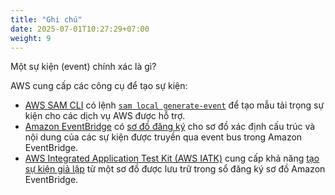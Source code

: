 ```yaml
---
title: "Ghi chú"
date: 2025-07-01T10:27:29+07:00
weight: 9
---
```


<!-- TODO: Di chuyển đến phần phù hợp -->

Một sự kiện (event) chính xác là gì?

AWS cung cấp các công cụ để tạo sự kiện:

- [AWS SAM CLI](https://docs.aws.amazon.com/serverless-application-model/latest/developerguide/using-sam-cli.html) có lệnh [`sam local generate-event`](https://docs.aws.amazon.com/serverless-application-model/latest/developerguide/using-sam-cli-local-generate-event.html) để tạo mẫu tải trọng sự kiện cho các dịch vụ AWS được hỗ trợ.
- [Amazon EventBridge](https://docs.aws.amazon.com/eventbridge/) có [sơ đồ đăng ký](https://docs.aws.amazon.com/eventbridge/latest/userguide/eb-schema-registry.html) cho sơ đồ xác định cấu trúc và nội dung của các sự kiện được truyền qua event bus trong Amazon EventBridge.
- [AWS Integrated Application Test Kit (AWS IATK)](https://aws.amazon.com/blogs/compute/aws-integrated-application-test-kit/) cung cấp khả năng [tạo sự kiện giả lập](https://awslabs.github.io/aws-iatk/tutorial/examples/generate_mock_events/) từ một sơ đồ được lưu trữ trong sổ đăng ký sơ đồ Amazon EventBridge.
